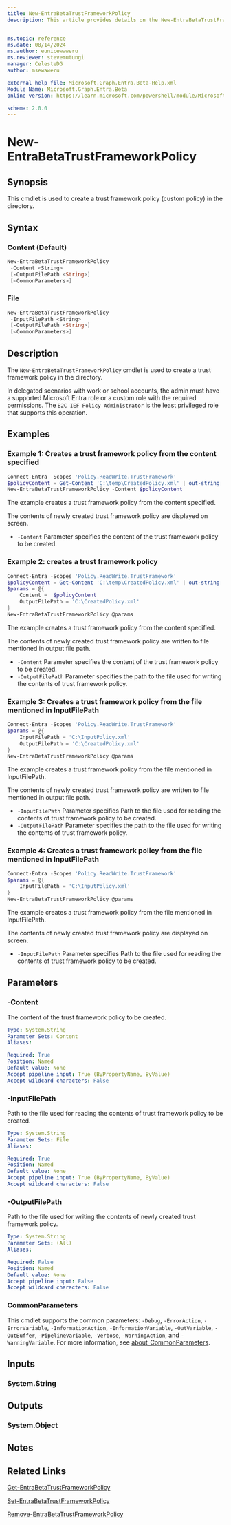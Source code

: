 ```yaml
---
title: New-EntraBetaTrustFrameworkPolicy
description: This article provides details on the New-EntraBetaTrustFrameworkPolicy command.


ms.topic: reference
ms.date: 08/14/2024
ms.author: eunicewaweru
ms.reviewer: stevemutungi
manager: CelesteDG
author: msewaweru

external help file: Microsoft.Graph.Entra.Beta-Help.xml
Module Name: Microsoft.Graph.Entra.Beta
online version: https://learn.microsoft.com/powershell/module/Microsoft.Graph.Entra.Beta/New-EntraBetaTrustFrameworkPolicy

schema: 2.0.0
---
```


# New-EntraBetaTrustFrameworkPolicy

## Synopsis

This cmdlet is used to create a trust framework policy (custom policy) in the directory.

## Syntax

### Content (Default)

```powershell
New-EntraBetaTrustFrameworkPolicy
 -Content <String>
 [-OutputFilePath <String>]
 [<CommonParameters>]
```

### File

```powershell
New-EntraBetaTrustFrameworkPolicy
 -InputFilePath <String>
 [-OutputFilePath <String>]
 [<CommonParameters>]
```

## Description

The `New-EntraBetaTrustFrameworkPolicy` cmdlet is used to create a trust framework policy in the directory.

In delegated scenarios with work or school accounts, the admin must have a supported Microsoft Entra role or a custom role with the required permissions. The `B2C IEF Policy Administrator` is the least privileged role that supports this operation.

## Examples

### Example 1: Creates a trust framework policy from the content specified

```powershell
Connect-Entra -Scopes 'Policy.ReadWrite.TrustFramework'
$policyContent = Get-Content 'C:\temp\CreatedPolicy.xml' | out-string
New-EntraBetaTrustFrameworkPolicy -Content $policyContent
```

The example creates a trust framework policy from the content specified.

The contents of newly created trust framework policy are displayed on screen.

- `-Content` Parameter specifies the content of the trust framework policy to be created.

### Example 2: creates a trust framework policy

```powershell
Connect-Entra -Scopes 'Policy.ReadWrite.TrustFramework'
$policyContent = Get-Content 'C:\temp\CreatedPolicy.xml' | out-string
$params = @{
    Content =  $policyContent
    OutputFilePath = 'C:\CreatedPolicy.xml'
}
New-EntraBetaTrustFrameworkPolicy @params
```

The example creates a trust framework policy from the content specified.

The contents of newly created trust framework policy are written to file mentioned in output file path.

- `-Content` Parameter specifies the content of the trust framework policy to be created.
- `-OutputFilePath` Parameter specifies the path to the file used for writing the contents of trust framework policy.

### Example 3: Creates a trust framework policy from the file mentioned in InputFilePath

```powershell
Connect-Entra -Scopes 'Policy.ReadWrite.TrustFramework'
$params = @{
    InputFilePath = 'C:\InputPolicy.xml'
    OutputFilePath = 'C:\CreatedPolicy.xml'
}
New-EntraBetaTrustFrameworkPolicy @params
```

The example creates a trust framework policy from the file mentioned in InputFilePath.

The contents of newly created trust framework policy are written to file mentioned in output file path.

- `-InputFilePath` Parameter specifies Path to the file used for reading the contents of trust framework policy to be created.
- `-OutputFilePath` Parameter specifies the path to the file used for writing the contents of trust framework policy.

### Example 4: Creates a trust framework policy from the file mentioned in InputFilePath

```powershell
Connect-Entra -Scopes 'Policy.ReadWrite.TrustFramework'
$params = @{
    InputFilePath = 'C:\InputPolicy.xml'
}
New-EntraBetaTrustFrameworkPolicy @params
```

The example creates a trust framework policy from the file mentioned in InputFilePath.

The contents of newly created trust framework policy are displayed on screen.

- `-InputFilePath` Parameter specifies Path to the file used for reading the contents of trust framework policy to be created.

## Parameters

### -Content

The content of the trust framework policy to be created.

```yaml
Type: System.String
Parameter Sets: Content
Aliases:

Required: True
Position: Named
Default value: None
Accept pipeline input: True (ByPropertyName, ByValue)
Accept wildcard characters: False
```

### -InputFilePath

Path to the file used for reading the contents of trust framework policy to be created.

```yaml
Type: System.String
Parameter Sets: File
Aliases:

Required: True
Position: Named
Default value: None
Accept pipeline input: True (ByPropertyName, ByValue)
Accept wildcard characters: False
```

### -OutputFilePath

Path to the file used for writing the contents of newly created trust framework policy.

```yaml
Type: System.String
Parameter Sets: (All)
Aliases:

Required: False
Position: Named
Default value: None
Accept pipeline input: False
Accept wildcard characters: False
```

### CommonParameters

This cmdlet supports the common parameters: `-Debug`, `-ErrorAction`, `-ErrorVariable`, `-InformationAction`, `-InformationVariable`, `-OutVariable`, `-OutBuffer`, `-PipelineVariable`, `-Verbose`, `-WarningAction`, and `-WarningVariable`. For more information, see [about_CommonParameters](https://go.microsoft.com/fwlink/?LinkID=113216).

## Inputs

### System.String

## Outputs

### System.Object

## Notes

## Related Links

[Get-EntraBetaTrustFrameworkPolicy](Get-EntraBetaTrustFrameworkPolicy.md)

[Set-EntraBetaTrustFrameworkPolicy](Set-EntraBetaTrustFrameworkPolicy.md)

[Remove-EntraBetaTrustFrameworkPolicy](Remove-EntraBetaTrustFrameworkPolicy.md)
